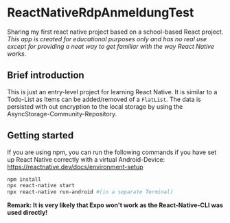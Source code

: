 # ReactNativeRdpAnmeldungTest
Sharing my first react native project based on a school-based React project.
_This app is created for educational purposes only and has no real use except for providing a neat way to get familiar with the way React Native works._

## Brief introduction
This is just an entry-level project for learning React Native. It is similar to a Todo-List as Items can be added/removed of a `FlatList`. 
The data is persisted with out encryption to the local storage by using the AsyncStorage-Community-Repository.

## Getting started
If you are using npm, you can run the following commands if you have set up React Native correctly with a virtual Android-Device: https://reactnative.dev/docs/environment-setup

```bash
npm install
npx react-native start
npx react-native run-android #(in a separate Terminal)
```
**Remark: It is very likely that Expo won't work as the React-Native-CLI was used directly!**
